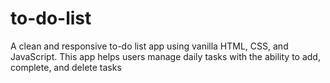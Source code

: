 # to-do-list
A clean and responsive to-do list app using vanilla HTML, CSS, and JavaScript. This app helps users manage daily tasks with the ability to add, complete, and delete tasks
